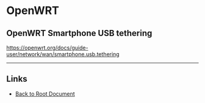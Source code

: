 # OpenWRT

## OpenWRT Smartphone USB tethering

<https://openwrt.org/docs/guide-user/network/wan/smartphone.usb.tethering>


----
<!-- Footer Begins Here -->
## Links

- [Back to Root Document](../README.md)


